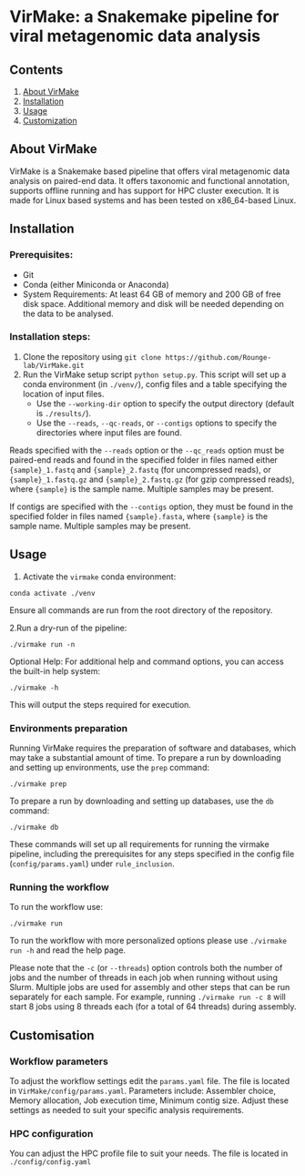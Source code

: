 # VirMake: a Snakemake pipeline for viral metagenomic data analysis

## Contents

1. [About VirMake](#about-virmake)
2. [Installation](#installation)
3. [Usage](#usage)
4. [Customization](#customization)


## About VirMake

VirMake is a Snakemake based pipeline that offers viral metagenomic data analysis on paired-end data. It offers taxonomic and functional annotation, supports offline running and has support for HPC cluster execution. It is made for Linux based systems and has been tested on x86_64-based Linux.


## Installation

### Prerequisites:

* Git
* Conda (either Miniconda or Anaconda)
* System Requirements: At least 64 GB of memory and 200 GB of free disk space. Additional memory and disk will be needed depending on the data to be analysed.


### Installation steps:

1. Clone the repository using `git clone https://github.com/Rounge-lab/VirMake.git`
2. Run the VirMake setup script `python setup.py`.
   This script will set up a conda environment (in `./venv/`), config files and a table specifying the location of input files.
    * Use the `--working-dir` option to specify the output directory (default is `./results/`).
    * Use the `--reads`, `--qc-reads`, or `--contigs` options to specify the directories where input files are found.

Reads specified with the `--reads` option or the `--qc_reads` option must be paired-end reads and found in the specified folder in files named either `{sample}_1.fastq` and `{sample}_2.fastq` (for uncompressed reads), or `{sample}_1.fastq.gz` and `{sample}_2.fastq.gz` (for gzip compressed reads), where `{sample}` is the sample name. Multiple samples may be present.

If contigs are specified with the `--contigs` option, they must be found in the specified folder in files named `{sample}.fasta`, where `{sample}` is the sample name. Multiple samples may be present.


## Usage

1. Activate the `virmake` conda environment:

```
conda activate ./venv
```

Ensure all commands are run from the root directory of the repository.

2.Run a dry-run of the pipeline:

```
./virmake run -n
```

Optional Help: For additional help and command options, you can access the built-in help system:

```
./virmake -h
```

This will output the steps required for execution.


### Environments preparation

Running VirMake requires the preparation of software and databases, which may take a substantial amount of time. To prepare a run by downloading and setting up environments, use the `prep` command:

```
./virmake prep
```

To prepare a run by downloading and setting up databases, use the `db` command:

```
./virmake db
```

These commands will set up all requirements for running the virmake pipeline, including the prerequisites for any steps specified in the config file (`config/params.yaml`) under `rule_inclusion`.


### Running the workflow

To run the workflow use:

```
./virmake run
```

To run the workflow with more personalized options please use `./virmake run -h` and read the help page.

Please note that the `-c` (or `--threads`) option controls both the number of jobs and the number of threads in each job when running without using Slurm. Multiple jobs are used for assembly and other steps that can be run separately for each sample. For example, running `./virmake run -c 8` will start 8 jobs using 8 threads each (for a total of 64 threads) during assembly.


## Customisation

### Workflow parameters

To adjust the workflow settings edit the `params.yaml` file. The file is located in `VirMake/config/params.yaml`.
Parameters include: Assembler choice, Memory allocation, Job execution time, Minimum contig size.
Adjust these settings as needed to suit your specific analysis requirements.


### HPC configuration

You can adjust the HPC profile file to suit your needs. The file is located in `./config/config.yaml`
